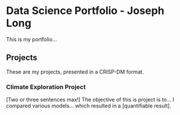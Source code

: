 # Data Science Portfolio - Joseph Long
This is my portfolio...

## Projects
These are my projects, presented in a CRISP-DM format.

### Climate Exploration Project

[Two or three sentences max!] The objective of this is project is to... I compared various models... which resulted in a [quantifiable result].

<!--
Photo by <a href="https://unsplash.com/@alienaperture?utm_content=creditCopyText&utm_medium=referral&utm_source=unsplash">Michael D</a> on <a href="https://unsplash.com/photos/high-rise-buildings-2cDIzRnVq0Q?utm_content=creditCopyText&utm_medium=referral&utm_source=unsplash">Unsplash</a>
-->
